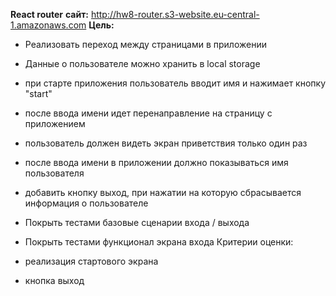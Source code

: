 **React router**
**сайт:** http://hw8-router.s3-website.eu-central-1.amazonaws.com
**Цель:**

- Реализовать переход между страницами в приложении
- Данные о пользователе можно хранить в local storage
- при старте приложения пользователь вводит имя и нажимает кнопку "start"
- после ввода имени идет перенаправление на страницу с приложением
- пользователь должен видеть экран приветствия только один раз
- после ввода имени в приложении должно показываться имя пользователя
- добавить кнопку выход, при нажатии на которую сбрасывается информация о пользователе

- Покрыть тестами базовые сценарии входа / выхода
- Покрыть тестами функционал экрана входа
  Критерии оценки:

- реализация стартового экрана
- кнопка выход
